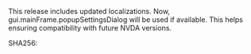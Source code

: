 This release includes updated localizations. Now, gui.mainFrame.popupSettingsDialog will be used if available. This helps ensuring compatibility with future NVDA versions.

SHA256: 